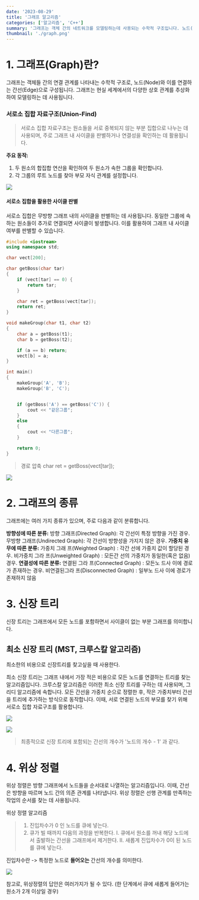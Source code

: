 ```yaml
---
date: '2023-08-29'
title: '그래프 알고리즘'
categories: ['알고리즘', 'C++']
summary: '그래프는 객체 간의 네트워크를 모델링하는데 사용되는 수학적 구조입니다. 노드(Node)라 불리우는 개체와 이들을 연결하는 간선(Edge)으로 구성됩니다.'
thumbnail: './graph.png'
---
```


# 1. 그래프(Graph)란?

그래프는 객체들 간의 연결 관계를 나타내는 수학적 구조로, 노드(Node)와 이를 연결하는 간선(Edge)으로 구성됩니다. 그래프는 현실 세계에서의 다양한 상호 관계를 추상화하여 모델링하는 데 사용됩니다.

### 서로소 집합 자료구조(Union-Find)

> 서로소 집합 자료구조는 원소들을 서로 중복되지 않는 부분 집합으로 나누는 데 사용되며, 주로 그래프 내 사이클을 판별하거나 연결성을 확인하는 데 활용됩니다.

**주요 동작:**

1. 두 원소의 합집합 연산을 확인하여 두 원소가 속한 그룹을 확인합니다.
2. 각 그룹의 루트 노드를 찾아 부모 자식 관계를 설정합니다.

![](https://velog.velcdn.com/images/minseok0123/post/594f36b4-7f9b-450e-adfc-95106e184f22/image.png)

#### 서로소 집합을 활용한 사이클 판별

서로소 집합은 무방향 그래프 내의 사이클을 판별하는 데 사용됩니다. 동일한 그룹에 속하는 원소들이 추가로 연결되면 사이클이 발생합니다. 이를 활용하여 그래프 내 사이클 여부를 판별할 수 있습니다.

```cpp
#include <iostream>
using namespace std;

char vect[200];

char getBoss(char tar)
{
    if (vect[tar] == 0) {
        return tar;
    }

    char ret = getBoss(vect[tar]);
    return ret;
}

void makeGroup(char t1, char t2)
{
    char a = getBoss(t1);
    char b = getBoss(t2);

    if (a == b) return;
    vect[b] = a;
}

int main()
{
    makeGroup('A', 'B');
    makeGroup('B', 'C');


    if (getBoss('A') == getBoss('C')) {
        cout << "같은그룹";
    }
    else
    {
        cout << "다른그룹";
    }

 	return 0;
}
```

> 경로 압축
> char ret = getBoss(vect[tar]);

![](https://velog.velcdn.com/images/minseok0123/post/474ddbcd-5d72-40de-80cb-e94df9c63913/image.png)

# 2. 그래프의 종류

그래프에는 여러 가지 종류가 있으며, 주로 다음과 같이 분류합니다.

**방향성에 따른 분류:**
방향 그래프(Directed Graph): 각 간선이 특정 방향을 가진 경우.
무방향 그래프(Undirected Graph): 각 간선이 방향성을 가지지 않은 경우.
**가중치 유무에 따른 분류:**
가중치 그래 프(Weighted Graph) : 각간 선에 가중치 값이 할당된 경우.
비가중치 그라 프(Unweighted Graph) : 모든간 선의 가중치가 동일한(혹은 없음)경우.
**연결성에 따른 분류:**
연결된 그라 프(Connected Graph) : 모든노 드사 이에 경로가 존재하는 경우.
비연결된그라 프(Disconnected Graph) : 일부노 드사 이에 경로가 존재하지 않음

# 3. 신장 트리

신장 트리는 그래프에서 모든 노드를 포함하면서 사이클이 없는 부분 그래프를 의미합니다.

## 최소 신장 트리 (MST, 크루스칼 알고리즘)

최소한의 비용으로 신장트리를 찾고싶을 때 사용한다.

최소 신장 트리는 그래프 내에서 가장 적은 비용으로 모든 노드를 연결하는 트리를 찾는 알고리즘입니다. 크루스칼 알고리즘은 이러한 최소 신장 트리를 구하는 데 사용되며, 그리디 알고리즘에 속합니다. 모든 간선을 가중치 순으로 정렬한 후, 작은 가중치부터 간선을 트리에 추가하는 방식으로 동작합니다. 이때, 서로 연결된 노드의 부모를 찾기 위해 서로소 집합 자료구조를 활용합니다.

![](https://velog.velcdn.com/images/minseok0123/post/5e4a6323-46fe-4071-9b99-4f9a45983669/image.png)

![](https://velog.velcdn.com/images/minseok0123/post/50da0122-10d6-461c-8278-5bfadafc88e1/image.png)

> 최종적으로 신장 트리에 포함되는 간선의 개수가 '노드의 개수 - 1' 과 같다.

# 4. 위상 정렬

위상 정렬은 방향 그래프에서 노드들을 순서대로 나열하는 알고리즘입니다. 이때, 간선은 방향을 따르며 노드 간의 의존 관계를 나타냅니다. 위상 정렬은 선행 관계를 만족하는 작업의 순서를 찾는 데 사용됩니다.

위상 정렬 알고리즘

> 1. 진입차수가 0 인 노드를 큐에 넣는다.
> 2. 큐가 빌 때까지 다음의 과정을 반복한다.
>    I. 큐에서 원소를 꺼내 해당 노드에서 출발하는 간선을 그래프에서 제거한다.
>    II. 새롭게 진입차수가 0이 된 노드를 큐에 넣는다.

진입차수란 -> 특정한 노드로 **들어오는** 간선의 개수를 의미한다.

![](https://velog.velcdn.com/images/minseok0123/post/c06a7dc4-4e4f-472f-92ce-cf8642f20a93/image.png)

참고로, 위상정렬의 답안은 여러가지가 될 수 있다. (한 단계에서 큐에 새롭게 들어가는 원소가 2개 이상일 경우)
